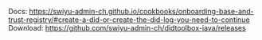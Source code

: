 
Docs: https://swiyu-admin-ch.github.io/cookbooks/onboarding-base-and-trust-registry/#create-a-did-or-create-the-did-log-you-need-to-continue
Download: https://github.com/swiyu-admin-ch/didtoolbox-java/releases
